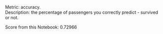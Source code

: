 Metric: accuracy.<br>
Description: the percentage of passengers you correctly predict - survived or not.<br>

Score from this Notebook: 0.72966
